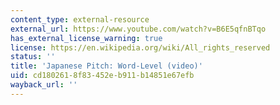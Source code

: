```yaml
---
content_type: external-resource
external_url: https://www.youtube.com/watch?v=B6E5qfnBTqo
has_external_license_warning: true
license: https://en.wikipedia.org/wiki/All_rights_reserved
status: ''
title: 'Japanese Pitch: Word-Level (video)'
uid: cd180261-8f83-452e-b911-b14851e67efb
wayback_url: ''
---
```

